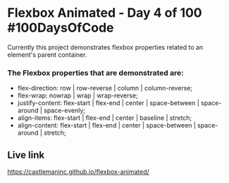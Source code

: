 # Flexbox Animated - Day 4 of 100 #100DaysOfCode
Currently this project demonstrates flexbox properties related to an element's parent container.  

### The Flexbox properties that are demonstrated are:

- flex-direction: row | row-reverse | column | column-reverse;
- flex-wrap: nowrap | wrap | wrap-reverse;
- justify-content: flex-start | flex-end | center | space-between | space-around | space-evenly; 
- align-items: flex-start | flex-end | center | baseline | stretch;
- align-content: flex-start | flex-end | center | space-between | space-around | stretch;

## Live link
https://castlemaninc.github.io/flexbox-animated/



